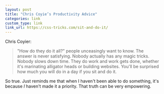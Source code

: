 ```yaml
---
layout: post
title: "Chris Coyie’s Productivity Advice"
categories: link
custom_type: link
link_url: https://css-tricks.com/sit-and-do-it/
---
```

Chris Coyier: 

> "How do they do it all?" people unceasingly want to know. The answer is never satisfying. Nobody actually has any magic tricks. Nobody slows down time. They do work and work gets done, whether it's marinating alligator heads or building websites. You'll be surprised how much you will do in a day if you sit and do it.

So true. Just reminds me that when I haven't been able to do something, it's because *I* haven't made it a priority. That truth can be very empowering.